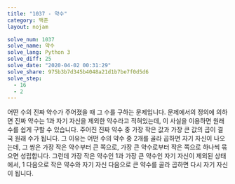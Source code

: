 ```yaml
---
title: "1037 - 약수"
category: 백준
layout: nojam

solve_num: 1037
solve_name: 약수
solve_lang: Python 3
solve_diff: 25
solve_date: "2020-04-02 00:31:29"
solve_share: 975b3b7d345b4048a21d1b7be7f0d5d6
solve_step:
  - 16
  - 2
---
```


어떤 수의 진짜 약수가 주어졌을 때 그 수를 구하는 문제입니다. 문제에서의 정의에 의하면 진짜 약수는 1과 자기 자신을 제외한 약수라고 적혀있는데, 이 사실을 이용하면 원래 수를 쉽게 구할 수 있습니다. 주어진 진짜 약수 중 가장 작은 값과 가장 큰 값의 곱이 결국 원래 수가 됩니다. 그 이유는 어떤 수의 약수 중 2개를 골라 곱하면 자기 자신이 나오는데, 그 쌍은 가장 작은 약수부터 큰 쪽으로, 가장 큰 약수로부터 작은 쪽으로 하나씩 묶으면 성립합니다. 그런데 가장 작은 약수인 1과 가장 큰 약수인 자기 자신이 제외된 상태에서, 1 다음으로 작은 약수와 자기 자신 다음으로 큰 약수를 골라 곱하면 다시 자기 자신이 됩니다.
